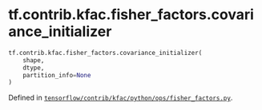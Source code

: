 <div itemscope itemtype="http://developers.google.com/ReferenceObject">
<meta itemprop="name" content="tf.contrib.kfac.fisher_factors.covariance_initializer" />
</div>

# tf.contrib.kfac.fisher_factors.covariance_initializer

``` python
tf.contrib.kfac.fisher_factors.covariance_initializer(
    shape,
    dtype,
    partition_info=None
)
```



Defined in [`tensorflow/contrib/kfac/python/ops/fisher_factors.py`](https://www.tensorflow.org/code/tensorflow/contrib/kfac/python/ops/fisher_factors.py).

